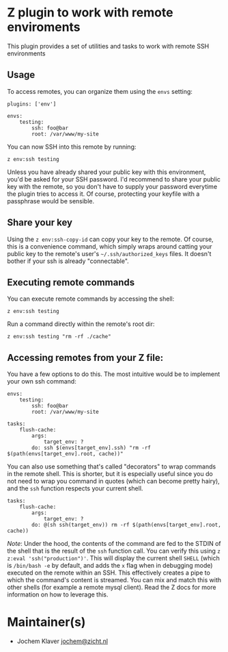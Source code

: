 # Z plugin to work with remote enviroments

This plugin provides a set of utilities and tasks to work with remote SSH
environments

## Usage

To access remotes, you can organize them using the `envs` setting:

```
plugins: ['env']

envs:
    testing: 
        ssh: foo@bar
        root: /var/www/my-site
```

You can now SSH into this remote by running:
```
z env:ssh testing
```

Unless you have already shared your public key with this environment, you'd be
asked for your SSH password. I'd recommend to share your public key with the
remote, so you don't have to supply your password everytime the plugin tries to
access it. Of course, protecting your keyfile with a passphrase would be
sensible.

## Share your key
Using the `z env:ssh-copy-id` can copy your key to the remote. Of course, this
is a convenience command, which simply wraps around catting your public key to
the remote's user's `~/.ssh/authorized_keys` files. It doesn't bother if your
ssh is already "connectable".

## Executing remote commands

You can execute remote commands by accessing the shell:
```
z env:ssh testing
```

Run a command directly within the remote's root dir:

```
z env:ssh testing "rm -rf ./cache"
```

## Accessing remotes from your Z file:

You have a few options to do this. The most intuitive would be to implement
your own ssh command:

```
envs:
    testing:
        ssh: foo@bar
        root: /var/www/my-site

tasks:
    flush-cache:
        args:
            target_env: ?
        do: ssh $(envs[target_env].ssh) "rm -rf $(path(envs[target_env].root, cache))"
```

You can also use something that's called "decorators" to wrap commands in the
remote shell. This is shorter, but it is especially useful since you do not
need to wrap you command in quotes (which can become pretty hairy), and the
`ssh` function respects your current shell.

```
tasks:
    flush-cache:
        args:
            target_env: ?
        do: @(sh ssh(target_env)) rm -rf $(path(envs[target_env].root, cache))
```

_Note_: Under the hood, the contents of the command are fed to the STDIN of the
shell that is the result of the `ssh` function call. You can verify this using
`z z:eval 'ssh("production")'`. This will display the current shell `SHELL`
(which is `/bin/bash -e` by default, and adds the `x` flag when in debugging
mode) executed on the remote within an SSH. This effectively creates a pipe to
which the command's content is streamed. You can mix and match this with other
shells (for example a remote mysql client). Read the Z docs for more
information on how to leverage this.


# Maintainer(s)
* Jochem Klaver <jochem@zicht.nl>

